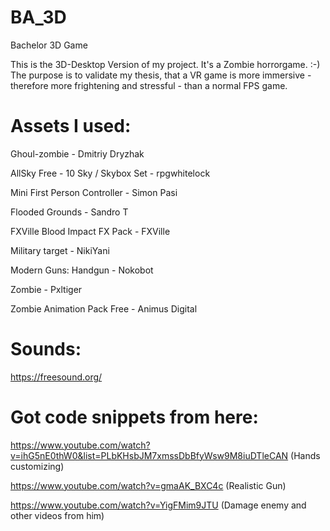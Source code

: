 # BA_3D
Bachelor 3D Game

This is the 3D-Desktop Version of my project. It's a Zombie horrorgame. :-) The purpose is to validate my thesis, that a VR game is more immersive - therefore more frightening and stressful - than a normal FPS game.

# Assets I used:
Ghoul-zombie - Dmitriy Dryzhak

AllSky Free - 10 Sky / Skybox Set - rpgwhitelock

Mini First Person Controller - Simon Pasi

Flooded Grounds - Sandro T

FXVille Blood Impact FX Pack - FXVille

Military target - NikiYani

Modern Guns: Handgun - Nokobot

Zombie - Pxltiger

Zombie Animation Pack Free - Animus Digital

# Sounds:
https://freesound.org/

# Got code snippets from here:
https://www.youtube.com/watch?v=ihG5nE0thW0&list=PLbKHsbJM7xmssDbBfyWsw9M8iuDTleCAN (Hands customizing)

https://www.youtube.com/watch?v=gmaAK_BXC4c (Realistic Gun)

https://www.youtube.com/watch?v=YigFMim9JTU (Damage enemy and other videos from him)
